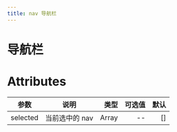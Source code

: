 ```yaml
---
title: nav 导航栏
---
```


# 导航栏

<ClientOnly>
  <nav-demo-1></nav-demo-1>
</ClientOnly>

# Attributes


| 参数     |      说明      |    类型 |     可选值 | 默认 |
| -------- | :------------: | ------: | ---------: | ---: |
| selected | 当前选中的 nav |   Array |         -- |   [] |
